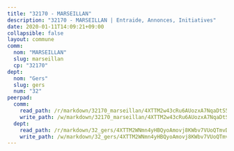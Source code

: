 ```yaml
---
title: "32170 - MARSEILLAN"
description: "32170 - MARSEILLAN | Entraide, Annonces, Initiatives"
date: 2020-01-11T14:09:21+09:00
collapsible: false
layout: commune
comm:
  nom: "MARSEILLAN"
  slug: marseillan
  cp: "32170"
dept:
  nom: "Gers"
  slug: gers
  num: "32"
peerpad:
  comm:
    read_path: /r/markdown/32170_marseillan/4XTTM2w43cRu6AUozxA7NqaDtS5LcV1ZEgP6fnD64CZqj4XR4
    write_path: /w/markdown/32170_marseillan/4XTTM2w43cRu6AUozxA7NqaDtS5LcV1ZEgP6fnD64CZqj4XR4-K3TgUTy7wGDsWfLJJ3TBqHyPsaE7d7c7jdwh869phH1mFy9zfyufrpvsaPhBmfGLRCBDgfTPRL2jtX5Ptn4iQJMEpts12aV27cKucLxRkohr1cxb1jSBsXrjDx67ieErVw2iWjYW
  dept:
    read_path: /r/markdown/32_gers/4XTTM2WNmn4yHBQyoAmovj8KWbv7VUoQTmvDpdT3o124AgWEe
    write_path: /w/markdown/32_gers/4XTTM2WNmn4yHBQyoAmovj8KWbv7VUoQTmvDpdT3o124AgWEe-K3TgUpYJfQLfW5uoLbdwErZNx29AEkCAso1EvCZzqaD3z7aQWWvGchjPJifpsj2b2MrnxAXUWCQXyv6K9rEMDPiEmuqTRE8ziuYLh1MUbtQUwwoYxV2abqSdJr66fFRHJZtY62y8
---
```


